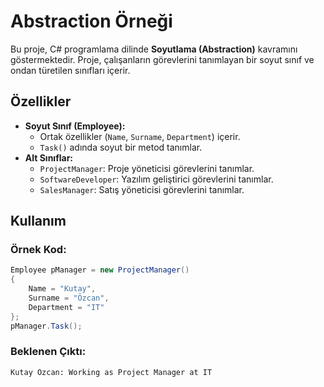 # Abstraction Örneği

Bu proje, C# programlama dilinde **Soyutlama (Abstraction)** kavramını göstermektedir. Proje, çalışanların görevlerini tanımlayan bir soyut sınıf ve ondan türetilen sınıfları içerir.

## Özellikler
- **Soyut Sınıf (Employee):**
  - Ortak özellikler (`Name`, `Surname`, `Department`) içerir.
  - `Task()` adında soyut bir metod tanımlar.
- **Alt Sınıflar:**
  - `ProjectManager`: Proje yöneticisi görevlerini tanımlar.
  - `SoftwareDeveloper`: Yazılım geliştirici görevlerini tanımlar.
  - `SalesManager`: Satış yöneticisi görevlerini tanımlar.

## Kullanım

### Örnek Kod:
```csharp
Employee pManager = new ProjectManager()
{
    Name = "Kutay",
    Surname = "Özcan",
    Department = "IT"
};
pManager.Task();
```

### Beklenen Çıktı:
```
Kutay Özcan: Working as Project Manager at IT
```

